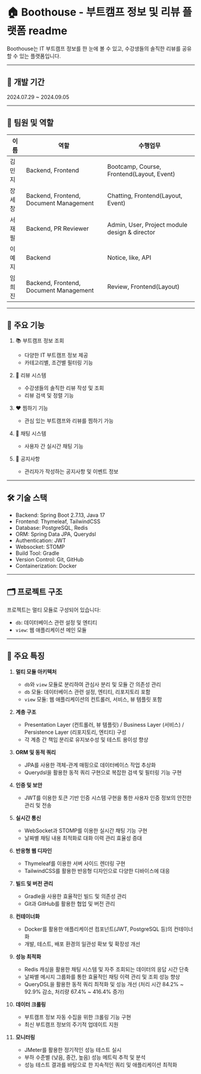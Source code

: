 # 🏠 Boothouse - 부트캠프 정보 및 리뷰 플랫폼 readme

Boothouse는 IT 부트캠프 정보를 한 눈에 볼 수 있고, 수강생들의 솔직한 리뷰를 공유할 수 있는 플랫폼입니다.

---

## 📅 개발 기간
2024.07.29 ~ 2024.09.05

---

## 👥 팀원 및 역할

| 이름 | 역할 | 수행업무 |
|------|------|----------|
| 김민지 | Backend, Frontend | Bootcamp, Course, Frontend(Layout, Event) |
| 장세창 | Backend, Frontend, Document Management | Chatting, Frontend(Layout, Event) |
| 서재필 | Backend, PR Reviewer | Admin, User, Project module design & director  |
| 이예지 | Backend | Notice, like, API |
| 임희진 | Backend, Frontend, Document Management | Review, Frontend(Layout) |

---

## 🚀 주요 기능

1. 📚 부트캠프 정보 조회
   - 다양한 IT 부트캠프 정보 제공
   - 카테고리별, 조건별 필터링 기능

2. 📝 리뷰 시스템
   - 수강생들의 솔직한 리뷰 작성 및 조회
   - 리뷰 검색 및 정렬 기능

3. ❤️ 찜하기 기능
   - 관심 있는 부트캠프와 리뷰를 찜하기 가능

4. 💬 채팅 시스템
   - 사용자 간 실시간 채팅 기능

5. 📢 공지사항
   - 관리자가 작성하는 공지사항 및 이벤트 정보

---

## 🛠 기술 스택

- Backend: Spring Boot 2.7.13, Java 17
- Frontend: Thymeleaf, TailwindCSS
- Database: PostgreSQL, Redis
- ORM: Spring Data JPA, Querydsl
- Authentication: JWT
- Websocket: STOMP
- Build Tool: Gradle
- Version Control: Git, GitHub
- Containerization: Docker

---

## 🗂 프로젝트 구조

프로젝트는 멀티 모듈로 구성되어 있습니다:

- `db`: 데이터베이스 관련 설정 및 엔티티
- `view`: 웹 애플리케이션 메인 모듈

---

## 🌟 주요 특징

1. **멀티 모듈 아키텍처**
   - `db`와 `view` 모듈로 분리하여 관심사 분리 및 모듈 간 의존성 관리
   - `db` 모듈: 데이터베이스 관련 설정, 엔티티, 리포지토리 포함
   - `view` 모듈: 웹 애플리케이션의 컨트롤러, 서비스, 뷰 템플릿 포함

2. **계층 구조**
   - Presentation Layer (컨트롤러, 뷰 템플릿) / Business Layer (서비스) / Persistence Layer (리포지토리, 엔티티) 구성
   - 각 계층 간 책임 분리로 유지보수성 및 테스트 용이성 향상

3. **ORM 및 동적 쿼리**
   - JPA를 사용한 객체-관계 매핑으로 데이터베이스 작업 추상화
   - Querydsl을 활용한 동적 쿼리 구현으로 복잡한 검색 및 필터링 기능 구현

4. **인증 및 보안**
   - JWT를 이용한 토큰 기반 인증 시스템 구현을 통한 사용자 인증 정보의 안전한 관리 및 전송

5. **실시간 통신**
   - WebSocket과 STOMP를 이용한 실시간 채팅 기능 구현
   - 날짜별 채팅 내용 최적화로 대화 이력 관리 효율성 증대

6. **반응형 웹 디자인**
   - Thymeleaf를 이용한 서버 사이드 렌더링 구현
   - TailwindCSS를 활용한 반응형 디자인으로 다양한 디바이스에 대응

7. **빌드 및 버전 관리**
   - Gradle을 사용한 효율적인 빌드 및 의존성 관리
   - Git과 GitHub를 활용한 협업 및 버전 관리

8. **컨테이너화**
   - Docker를 활용한 애플리케이션 컴포넌트(JWT, PostgreSQL 등)의 컨테이너화
   - 개발, 테스트, 배포 환경의 일관성 확보 및 확장성 개선
  
9. **성능 최적화**
   - Redis 캐싱을 활용한 채팅 시스템 및 자주 조회되는 데이터의 응답 시간 단축
   - 날짜별 메시지 그룹화를 통한 효율적인 채팅 이력 관리 및 조회 성능 향상
   - QueryDSL을 활용한 동적 쿼리 최적화 및 성능 개선 (처리 시간 84.2% ~ 92.9% 감소, 처리량 67.4% ~ 416.4% 증가)

10. **데이터 크롤링**
      - 부트캠프 정보 자동 수집을 위한 크롤링 기능 구현
      - 최신 부트캠프 정보의 주기적 업데이트 지원

11. **모니터링**
      - JMeter를 활용한 정기적인 성능 테스트 실시
      - 부하 수준별 (낮음, 중간, 높음) 성능 메트릭 추적 및 분석
      - 성능 테스트 결과를 바탕으로 한 지속적인 쿼리 및 애플리케이션 최적화
